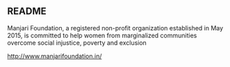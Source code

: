 ## README

Manjari Foundation, a registered non-profit organization established in May 2015, is committed to help women from marginalized communities overcome social injustice, poverty and exclusion 


http://www.manjarifoundation.in/
